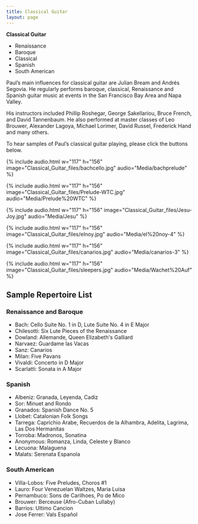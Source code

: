 ```yaml
---
title: Classical Guitar
layout: page
---
```



<div class="side-block" markdown=1>

**Classical Guitar**

- Renaissance
- Baroque
- Classical
- Spanish
- South American

</div>

Paul’s main influences for classical guitar are Julian Bream and Andrés Segovia. He regularly performs baroque, classical, Renaissance and Spanish guitar music at events in the San Francisco Bay Area and Napa Valley.

His instructors included Phillip Roshegar, George Sakellariou, Bruce French, and David Tannenbaum. He also performed at master classes of Leo Brouwer, Alexander Lagoya, Michael Lorimer, David Russel, Frederick Hand and many others.

To hear samples of Paul’s classical guitar playing, please click the buttons below.

<div>
{% include audio.html w="117" h="156" image="Classical_Guitar_files/bachcello.jpg" audio="Media/bachprelude" %}

{% include audio.html w="117" h="156" image="Classical_Guitar_files/Prelude-WTC.jpg" audio="Media/Prelude%20WTC" %}

{% include audio.html w="117" h="156" image="Classical_Guitar_files/Jesu-Joy.jpg" audio="Media/Jesu" %}
</div>

<div>
{% include audio.html w="117" h="156" image="Classical_Guitar_files/elnoy.jpg" audio="Media/el%20noy-4" %}

{% include audio.html w="117" h="156" image="Classical_Guitar_files/canarios.jpg" audio="Media/canarios-3" %}

{% include audio.html w="117" h="156" image="Classical_Guitar_files/sleepers.jpg" audio="Media/Wachet%20Auf" %}
</div>

## Sample Repertoire List

### Renaissance and Baroque

- Bach: Cello Suite No. 1 in D, Lute Suite No. 4 in E Major
- Chilesotti: Six Lute Pieces of the Renaissance
- Dowland: Allemande, Queen Elizabeth's Galliard
- Narvaez: Guardame las Vacas
- Sanz: Canarios
- Milan: Five Pavans
- Vivaldi: Concerto in D Major
- Scarlatti: Sonata in A Major

### Spanish

- Albeniz: Granada, Leyenda, Cadiz
- Sor: Minuet and Rondo
- Granados: Spanish Dance No. 5
- Llobet: Catalonian Folk Songs
- Tarrega: Caprichio Arabe, Recuerdos de la Alhambra, Adelita, Lagrima, Las Dos Hermanitas
- Torroba: Madronos, Sonatina
- Anonymous: Romanza, Linda, Celeste y Blanco
- Lecuona: Malaguena
- Malats: Serenata Espanola

### South American

- Villa-Lobos: Five Preludes, Choros #1
- Lauro: Four Venezuelan Waltzes, Maria Luisa
- Pernambuco: Sons de Carilhoes, Po de Mico
- Brouwer: Berceuse (Afro-Cuban Lullaby)
- Barrios: Ultimo Cancion
- Jose Ferrer: Vals Español
